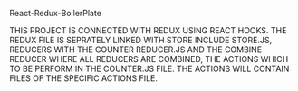 React-Redux-BoilerPlate

THIS PROJECT IS CONNECTED WITH REDUX USING REACT HOOKS.
THE REDUX FILE IS SEPRATELY LINKED WITH STORE INCLUDE STORE.JS, REDUCERS WITH THE COUNTER REDUCER.JS AND THE COMBINE REDUCER WHERE ALL REDUCERS ARE COMBINED,
THE ACTIONS WHICH TO BE PERFORM IN THE COUNTER.JS FILE.
THE ACTIONS WILL CONTAIN FILES OF THE SPECIFIC ACTIONS FILE.
